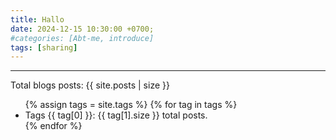 ```yaml
---
title: Hallo
date: 2024-12-15 10:30:00 +0700;
#categories: [Abt-me, introduce]
tags: [sharing]     
---
```


---
Total blogs posts: {{ site.posts | size }}    

<ul class="tag-list">
  {% assign tags = site.tags %}
  {% for tag in tags %}
    <li>
      Tags {{ tag[0] }}: {{ tag[1].size }} total posts.
    </li>
  {% endfor %}
</ul>

